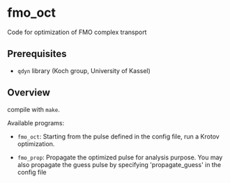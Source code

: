 # fmo_oct

Code for optimization of FMO complex transport

## Prerequisites

* `qdyn` library (Koch group, University of Kassel)

## Overview

compile with `make`.

Available programs:

*   `fmo_oct`: Starting from the pulse defined in the config file, run a Krotov
    optimization.
 
*   `fmo_prop`: Propagate the optimized pulse for analysis purpose. You may also
    propagate the guess pulse by specifying 'propagate_guess' in the config file
